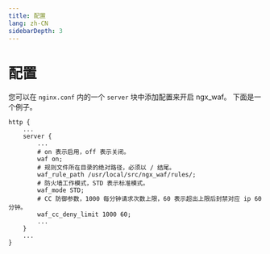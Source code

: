 ```yaml
---
title: 配置
lang: zh-CN
sidebarDepth: 3
---
```


# 配置

您可以在 `nginx.conf` 内的一个 `server` 块中添加配置来开启 ngx_waf。
下面是一个例子。

```nginx
http {
    ...
    server {
        ...
        # on 表示启用，off 表示关闭。
        waf on;
        # 规则文件所在目录的绝对路径，必须以 / 结尾。
        waf_rule_path /usr/local/src/ngx_waf/rules/;
        # 防火墙工作模式，STD 表示标准模式。
        waf_mode STD;
        # CC 防御参数，1000 每分钟请求次数上限，60 表示超出上限后封禁对应 ip 60 分钟。
        waf_cc_deny_limit 1000 60;
        ...
    }
    ...
}
```
